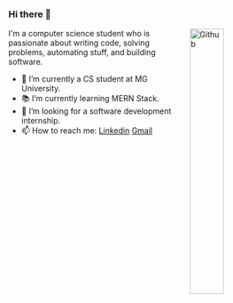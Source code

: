 ### Hi there 👋

<img width="35%" align="right" alt="Github" src="https://i.gifer.com/fzPJ.gif" />

I'm a computer science student who is passionate about writing code, solving problems, automating stuff, and building software.

- 🔭 I’m currently a CS student at MG University.
- 📚 I’m currently learning MERN Stack.
- 👯 I’m looking for a software development internship. 
- 📫 How to reach me: [Linkedin](https://www.linkedin.com/in/anand-ca-a58471191/) [Gmail](mailto:anandca.an7@gmail.com)

